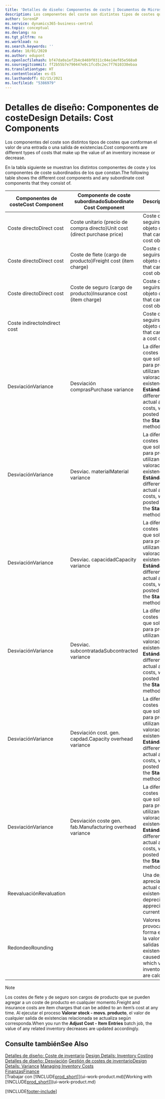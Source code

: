 ```yaml
---
title: 'Detalles de diseño: Componentes de coste | Documentos de Microsoft'
description: Los componentes del coste son distintos tipos de costes que conforman el valor de una entrada o una salida de existencias.
author: SorenGP
ms.service: dynamics365-business-central
ms.topic: conceptual
ms.devlang: na
ms.tgt_pltfrm: na
ms.workload: na
ms.search.keywords: ''
ms.date: 10/01/2020
ms.author: edupont
ms.openlocfilehash: bf47da0a1ef2b4c8469f0311c04e14ef85e568a0
ms.sourcegitcommit: ff2b55b7e790447e0c1fcd5c2ec7f7610338ebaa
ms.translationtype: HT
ms.contentlocale: es-ES
ms.lasthandoff: 02/15/2021
ms.locfileid: "5386979"
---
```

# <a name="design-details-cost-components"></a><span data-ttu-id="1334d-103">Detalles de diseño: Componentes de coste</span><span class="sxs-lookup"><span data-stu-id="1334d-103">Design Details: Cost Components</span></span>
<span data-ttu-id="1334d-104">Los componentes del coste son distintos tipos de costes que conforman el valor de una entrada o una salida de existencias.</span><span class="sxs-lookup"><span data-stu-id="1334d-104">Cost components are different types of costs that make up the value of an inventory increase or decrease.</span></span>  

 <span data-ttu-id="1334d-105">En la tabla siguiente se muestran los distintos componentes de coste y los componentes de coste subordinados de los que constan.</span><span class="sxs-lookup"><span data-stu-id="1334d-105">The following table shows the different cost components and any subordinate cost components that they consist of.</span></span>  

|<span data-ttu-id="1334d-106">Componentes de coste</span><span class="sxs-lookup"><span data-stu-id="1334d-106">Cost Component</span></span>|<span data-ttu-id="1334d-107">Componente de coste subordinado</span><span class="sxs-lookup"><span data-stu-id="1334d-107">Subordinate Cost Component</span></span>|<span data-ttu-id="1334d-108">Description</span><span class="sxs-lookup"><span data-stu-id="1334d-108">Description</span></span>|  
|--------------------|--------------------------------|---------------------------------------|  
|<span data-ttu-id="1334d-109">Coste directo</span><span class="sxs-lookup"><span data-stu-id="1334d-109">Direct cost</span></span>|<span data-ttu-id="1334d-110">Coste unitario (precio de compra directo)</span><span class="sxs-lookup"><span data-stu-id="1334d-110">Unit cost (direct purchase price)</span></span>|<span data-ttu-id="1334d-111">Coste que puede seguirse hasta un objeto de coste.</span><span class="sxs-lookup"><span data-stu-id="1334d-111">Cost that can be traced to a cost object.</span></span>|  
|<span data-ttu-id="1334d-112">Coste directo</span><span class="sxs-lookup"><span data-stu-id="1334d-112">Direct cost</span></span>|<span data-ttu-id="1334d-113">Coste de flete (cargo de producto)</span><span class="sxs-lookup"><span data-stu-id="1334d-113">Freight cost (item charge)</span></span>|<span data-ttu-id="1334d-114">Coste que puede seguirse hasta un objeto de coste.</span><span class="sxs-lookup"><span data-stu-id="1334d-114">Cost that can be traced to a cost object.</span></span>|  
|<span data-ttu-id="1334d-115">Coste directo</span><span class="sxs-lookup"><span data-stu-id="1334d-115">Direct cost</span></span>|<span data-ttu-id="1334d-116">Coste de seguro (cargo de producto)</span><span class="sxs-lookup"><span data-stu-id="1334d-116">Insurance cost (item charge)</span></span>|<span data-ttu-id="1334d-117">Coste que puede seguirse hasta un objeto de coste.</span><span class="sxs-lookup"><span data-stu-id="1334d-117">Cost that can be traced to a cost object.</span></span>|  
|<span data-ttu-id="1334d-118">Coste indirecto</span><span class="sxs-lookup"><span data-stu-id="1334d-118">Indirect cost</span></span>||<span data-ttu-id="1334d-119">Coste que no puede seguirse hasta un objeto de coste.</span><span class="sxs-lookup"><span data-stu-id="1334d-119">Cost that cannot be traced to a cost object.</span></span>|  
|<span data-ttu-id="1334d-120">Desviación</span><span class="sxs-lookup"><span data-stu-id="1334d-120">Variance</span></span>|<span data-ttu-id="1334d-121">Desviación compras</span><span class="sxs-lookup"><span data-stu-id="1334d-121">Purchase variance</span></span>|<span data-ttu-id="1334d-122">La diferencia entre los costes estándar y real, que solo se registra para productos que utilizan el método de valoración de existencias **Estándar**.</span><span class="sxs-lookup"><span data-stu-id="1334d-122">The difference between actual and standard costs, which is only posted for items using the **Standard** costing method.</span></span>|  
|<span data-ttu-id="1334d-123">Desviación</span><span class="sxs-lookup"><span data-stu-id="1334d-123">Variance</span></span>|<span data-ttu-id="1334d-124">Desviac. material</span><span class="sxs-lookup"><span data-stu-id="1334d-124">Material variance</span></span>|<span data-ttu-id="1334d-125">La diferencia entre los costes estándar y real, que solo se registra para productos que utilizan el método de valoración de existencias **Estándar**.</span><span class="sxs-lookup"><span data-stu-id="1334d-125">The difference between actual and standard costs, which is only posted for items using the **Standard** costing method.</span></span>|  
|<span data-ttu-id="1334d-126">Desviación</span><span class="sxs-lookup"><span data-stu-id="1334d-126">Variance</span></span>|<span data-ttu-id="1334d-127">Desviac. capacidad</span><span class="sxs-lookup"><span data-stu-id="1334d-127">Capacity variance</span></span>|<span data-ttu-id="1334d-128">La diferencia entre los costes estándar y real, que solo se registra para productos que utilizan el método de valoración de existencias **Estándar**.</span><span class="sxs-lookup"><span data-stu-id="1334d-128">The difference between actual and standard costs, which is only posted for items using the **Standard** costing method.</span></span>|  
|<span data-ttu-id="1334d-129">Desviación</span><span class="sxs-lookup"><span data-stu-id="1334d-129">Variance</span></span>|<span data-ttu-id="1334d-130">Desviac. subcontratada</span><span class="sxs-lookup"><span data-stu-id="1334d-130">Subcontracted variance</span></span>|<span data-ttu-id="1334d-131">La diferencia entre los costes estándar y real, que solo se registra para productos que utilizan el método de valoración de existencias **Estándar**.</span><span class="sxs-lookup"><span data-stu-id="1334d-131">The difference between actual and standard costs, which is only posted for items using the **Standard** costing method.</span></span>|  
|<span data-ttu-id="1334d-132">Desviación</span><span class="sxs-lookup"><span data-stu-id="1334d-132">Variance</span></span>|<span data-ttu-id="1334d-133">Desviación cost. gen. capdad.</span><span class="sxs-lookup"><span data-stu-id="1334d-133">Capacity overhead variance</span></span>|<span data-ttu-id="1334d-134">La diferencia entre los costes estándar y real, que solo se registra para productos que utilizan el método de valoración de existencias **Estándar**.</span><span class="sxs-lookup"><span data-stu-id="1334d-134">The difference between actual and standard costs, which is only posted for items using the **Standard** costing method.</span></span>|  
|<span data-ttu-id="1334d-135">Desviación</span><span class="sxs-lookup"><span data-stu-id="1334d-135">Variance</span></span>|<span data-ttu-id="1334d-136">Desviación coste gen. fab.</span><span class="sxs-lookup"><span data-stu-id="1334d-136">Manufacturing overhead variance</span></span>|<span data-ttu-id="1334d-137">La diferencia entre los costes estándar y real, que solo se registra para productos que utilizan el método de valoración de existencias **Estándar**.</span><span class="sxs-lookup"><span data-stu-id="1334d-137">The difference between actual and standard costs, which is only posted for items using the **Standard** costing method.</span></span>|  
|<span data-ttu-id="1334d-138">Reevaluación</span><span class="sxs-lookup"><span data-stu-id="1334d-138">Revaluation</span></span>||<span data-ttu-id="1334d-139">Una depreciación o apreciación del valor actual de las existencias.</span><span class="sxs-lookup"><span data-stu-id="1334d-139">A depreciation or appreciation of the current inventory value.</span></span>|  
|<span data-ttu-id="1334d-140">Redondeo</span><span class="sxs-lookup"><span data-stu-id="1334d-140">Rounding</span></span>||<span data-ttu-id="1334d-141">Valores residuales provocados por la forma en que se calcula la valoración de las salidas de existencias.</span><span class="sxs-lookup"><span data-stu-id="1334d-141">Residuals caused by the way in which valuation of inventory decreases are calculated.</span></span>|  

> [!NOTE]  
>  <span data-ttu-id="1334d-142">Los costes de flete y de seguro son cargos de producto que se pueden agregar a un coste de producto en cualquier momento.</span><span class="sxs-lookup"><span data-stu-id="1334d-142">Freight and insurance costs are item charges that can be added to an item’s cost at any time.</span></span> <span data-ttu-id="1334d-143">Al ejecutar el proceso **Valorar stock - movs. producto**, el valor de cualquier salida de existencias relacionada se actualiza según corresponda.</span><span class="sxs-lookup"><span data-stu-id="1334d-143">When you run the **Adjust Cost - Item Entries** batch job, the value of any related inventory decreases are updated accordingly.</span></span>  

## <a name="see-also"></a><span data-ttu-id="1334d-144">Consulte también</span><span class="sxs-lookup"><span data-stu-id="1334d-144">See Also</span></span>  
 <span data-ttu-id="1334d-145">[Detalles de diseño: Coste de inventario](design-details-inventory-costing.md) </span><span class="sxs-lookup"><span data-stu-id="1334d-145">[Design Details: Inventory Costing](design-details-inventory-costing.md) </span></span>  
 <span data-ttu-id="1334d-146">[Detalles de diseño: Desviación](design-details-variance.md) [Gestión de costes de inventario](finance-manage-inventory-costs.md)</span><span class="sxs-lookup"><span data-stu-id="1334d-146">[Design Details: Variance](design-details-variance.md) [Managing Inventory Costs](finance-manage-inventory-costs.md)</span></span>  
 [<span data-ttu-id="1334d-147">Finanzas</span><span class="sxs-lookup"><span data-stu-id="1334d-147">Finance</span></span>](finance.md)  
 <span data-ttu-id="1334d-148">[Trabajar con [!INCLUDE[prod_short](includes/prod_short.md)]](ui-work-product.md)</span><span class="sxs-lookup"><span data-stu-id="1334d-148">[Working with [!INCLUDE[prod_short](includes/prod_short.md)]](ui-work-product.md)</span></span>  


[!INCLUDE[footer-include](includes/footer-banner.md)]